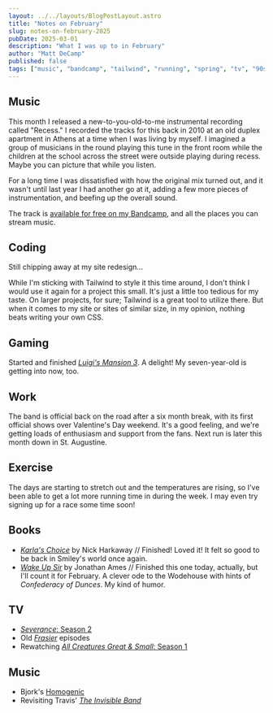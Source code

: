 ```yaml
---
layout: ../../layouts/BlogPostLayout.astro
title: "Notes on February"
slug: notes-on-february-2025
pubDate: 2025-03-01
description: "What I was up to in February"
author: "Matt DeCamp"
published: false
tags: ["music", "bandcamp", "tailwind", "running", "spring", "tv", "90s music"]
---
```


## Music
This month I released a new-to-you-old-to-me instrumental recording called "Recess." I recorded the tracks for this back in 2010 at an old duplex apartment in Athens at a time when I was living by myself. I imagined a group of musicians in the round playing this tune in the front room while the children at the school across the street were outside playing during recess. Maybe you can picture that while you listen.

For a long time I was dissatisfied with how the original mix turned out, and it wasn't until last year I had another go at it, adding a few more pieces of instrumentation, and beefing up the overall sound.

The track is [available for free on my Bandcamp](https://decamp.bandcamp.com), and all the places you can stream music.

## Coding
Still chipping away at my site redesign...

While I'm sticking with Tailwind to style it this time around, I don't think I would use it again for a project this small. It's just a little too tedious for my taste. On larger projects, for sure; Tailwind is a great tool to utilize there. But when it comes to my site or sites of similar size, in my opinion, nothing beats writing your own CSS.

## Gaming
Started and finished [_Luigi's Mansion 3_](https://www.nintendo.com/us/store/products/luigis-mansion-3-switch/). A delight! My seven-year-old is getting into now, too.

## Work
The band is official back on the road after a six month break, with its first official shows over Valentine's Day weekend. It's a good feeling, and we're getting loads of enthusiasm and support from the fans. Next run is later this month down in St. Augustine.

## Exercise
The days are starting to stretch out and the temperatures are rising, so I've been able to get a lot more running time in during the week. I may even try signing up for a race some time soon!

## Books
* *[Karla's Choice](https://bookshop.org/a/93821/9780743449076)* by Nick Harkaway  //
Finished! Loved it! It felt so good to be back in Smiley's world once again.
* *[Wake Up Sir](https://bookshop.org/a/93821/9780062265982)* by Jonathan Ames //
Finished this one today, actually, but I'll count it for February. A clever ode to the Wodehouse with hints of _Confederacy of Dunces_. My kind of humor. 
## TV
* [_Severance_: Season 2](https://en.wikipedia.org/wiki/Severance_(TV_series))
* Old [_Frasier_](https://en.wikipedia.org/wiki/Frasier) episodes
* Rewatching [_All Creatures Great &amp; Small_: Season 1](https://www.pbs.org/wgbh/masterpiece/shows/all-creatures-great-and-small/)
## Music
* Bjork's [Homogenic](https://en.wikipedia.org/wiki/Homogenic)
* Revisiting Travis' [_The Invisible Band_](https://en.wikipedia.org/wiki/The_Invisible_Band)

